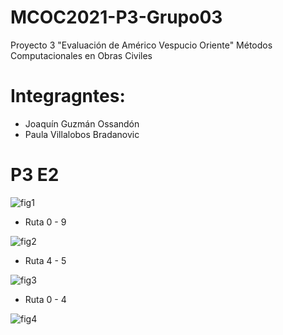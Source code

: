 # MCOC2021-P3-Grupo03
Proyecto 3 "Evaluación de Américo Vespucio Oriente" Métodos Computacionales en Obras Civiles


# Integragntes:
- Joaquín Guzmán Ossandón
- Paula Villalobos Bradanovic


# P3 E2

![fig1](https://user-images.githubusercontent.com/88356859/141029666-03d98949-dbf3-4d84-ac68-05a3c32c2759.png)


 - Ruta 0 - 9

![fig2](https://user-images.githubusercontent.com/88356859/141029697-07e67359-218a-4133-9022-d15e11acf2e8.png)

 - Ruta 4 - 5

![fig3](https://user-images.githubusercontent.com/88356859/141029715-faea70ed-6975-4ddc-b259-7b1b59e4385f.png)

 - Ruta 0 - 4

![fig4](https://user-images.githubusercontent.com/88356859/141029738-1459f136-0feb-4d3a-9598-2c229892c7b2.png)


